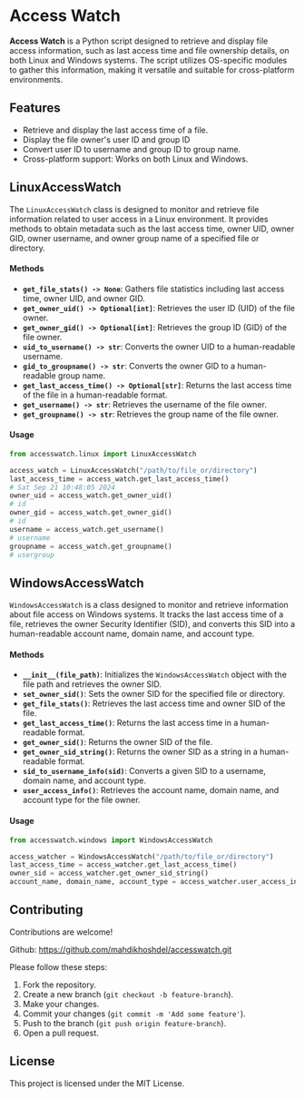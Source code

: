 # Access Watch

**Access Watch** is a Python script designed to retrieve and display file access information, such as last access time and file ownership details, on both Linux and Windows systems. The script utilizes OS-specific modules to gather this information, making it versatile and suitable for cross-platform environments.


## Features

- Retrieve and display the last access time of a file.
- Display the file owner's user ID and group ID
- Convert user ID to username and group ID to group name.
- Cross-platform support: Works on both Linux and Windows.


## LinuxAccessWatch  

The `LinuxAccessWatch` class is designed to monitor and retrieve file information related to user access in a Linux environment. It provides methods to obtain metadata such as the last access time, owner UID, owner GID, owner username, and owner group name of a specified file or directory.  

#### Methods  

- **`get_file_stats() -> None`**: Gathers file statistics including last access time, owner UID, and owner GID.  
- **`get_owner_uid() -> Optional[int]`**: Retrieves the user ID (UID) of the file owner.  
- **`get_owner_gid() -> Optional[int]`**: Retrieves the group ID (GID) of the file owner.  
- **`uid_to_username() -> str`**: Converts the owner UID to a human-readable username.  
- **`gid_to_groupname() -> str`**: Converts the owner GID to a human-readable group name.  
- **`get_last_access_time() -> Optional[str]`**: Returns the last access time of the file in a human-readable format.
- **`get_username() -> str`**: Retrieves the username of the file owner.  
- **`get_groupname() -> str`**: Retrieves the group name of the file owner.  
 

#### Usage  

```python
from accesswatch.linux import LinuxAccessWatch

access_watch = LinuxAccessWatch("/path/to/file_or/directory")
last_access_time = access_watch.get_last_access_time()
# Sat Sep 21 10:48:05 2024
owner_uid = access_watch.get_owner_uid()
# id
owner_gid = access_watch.get_owner_gid()
# id
username = access_watch.get_username()
# username
groupname = access_watch.get_groupname()
# usergroup
```

## WindowsAccessWatch
`WindowsAccessWatch` is a class designed to monitor and retrieve information about file access on Windows systems. It tracks the last access time of a file, retrieves the owner Security Identifier (SID), and converts this SID into a human-readable account name, domain name, and account type.


#### Methods
- **`__init__(file_path)`**: Initializes the `WindowsAccessWatch` object with the file path and retrieves the owner SID.
- **`set_owner_sid()`**: Sets the owner SID for the specified file or directory.
- **`get_file_stats()`**: Retrieves the last access time and owner SID of the file.
- **`get_last_access_time()`**: Returns the last access time in a human-readable format.
- **`get_owner_sid()`**: Returns the owner SID of the file.
- **`get_owner_sid_string()`**: Returns the owner SID as a string in a human-readable format.
- **`sid_to_username_info(sid)`**: Converts a given SID to a username, domain name, and account type.
- **`user_access_info()`**: Retrieves the account name, domain name, and account type for the file owner.

#### Usage

```python
from accesswatch.windows import WindowsAccessWatch

access_watcher = WindowsAccessWatch("/path/to/file_or/directory")
last_access_time = access_watcher.get_last_access_time()        
owner_sid = access_watcher.get_owner_sid_string()
account_name, domain_name, account_type = access_watcher.user_access_info() 
```


## Contributing

Contributions are welcome!

Github:  https://github.com/mahdikhoshdel/accesswatch.git

Please follow these steps:
1. Fork the repository.
2. Create a new branch (`git checkout -b feature-branch`).
3. Make your changes.
4. Commit your changes (`git commit -m 'Add some feature'`).
5. Push to the branch (`git push origin feature-branch`).
6. Open a pull request.

## License

This project is licensed under the MIT License.




